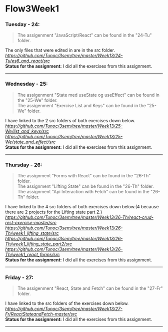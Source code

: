 # Flow3Week1

### Tuesday - 24:

> The assigenment "JavaScript/React" can be found in the "24-Tu" folder.  

The only files that were edited in are in the src folder.  
*https://github.com/Tunoc/3sem/tree/master/Week13/24-Tu/es6_and_react/src*  
**Status for the assignment:** I did all the exercises from this assignment.
***

### Wednesday - 25:

> The assigenment "State med useState og useEffect" can be found in the "25-We" folder.  
> The assigenment "Exercise List and Keys" can be found in the "25-We" folder.

I have linked to the 2 src folders of both exercises down below.  
*https://github.com/Tunoc/3sem/tree/master/Week13/25-We/list_and_keys/src*  
*https://github.com/Tunoc/3sem/tree/master/Week13/25-We/state_and_effect/src*  
**Status for the assignment:** I did all the exercises from this assignment.
***

### Thursday - 26:

> The assignment "Forms with React" can be found in the "26-Th" folder.  
> The assignment "Lifting State" can be found in the "26-Th" folder.  
> The assignment "Api Interaction with Fetch" can be found in the "26-Th" folder.

I have linked to the 4 src folders of both exercises down below.(4 because there are 2 projects for the Lifting state part 2.)  
*https://github.com/Tunoc/3sem/tree/master/Week13/26-Th/react-crud-rest-exercise-master/src*  
*https://github.com/Tunoc/3sem/tree/master/Week13/26-Th/week1_lifting_state/src*  
*https://github.com/Tunoc/3sem/tree/master/Week13/26-Th/week1_lifting_state_part2/src*  
*https://github.com/Tunoc/3sem/tree/master/Week13/26-Th/week1_react_forms/src*  
**Status for the assignment:** I did all the exercises from this assignment.
***

### Friday - 27:

> The assigenment "React, State and Fetch" can be found in the "27-Fr" folder.  

I have linked to the src folders of the exercises down below.  
*https://github.com/Tunoc/3sem/tree/master/Week13/27-Fr/ReactStateandFetch-master/src*  
**Status for the assignment:** I did all the exercises from this assignment.
***
